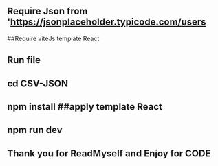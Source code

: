 ## Require Json from 'https://jsonplaceholder.typicode.com/users

##Require viteJs template React 
 
## Run file 
## cd CSV-JSON
## npm install   ##apply template React
## npm run dev



## Thank you for ReadMyself and Enjoy for CODE
